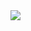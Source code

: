 <a href="https://www.codewars.com/users/Aleksei%20Nikolaevich">
  <img src="https://www.codewars.com/users/Aleksei%20Nikolaevich/badges/large" />
</a>

